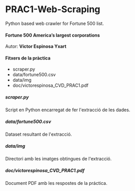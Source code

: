 # PRAC1-Web-Scraping
Python based web crawler for Fortune 500 list.

#### Fortune 500 America’s largest corporations

Autor:
**Víctor Espinosa Yxart**

#### Fitxers de la pràctica
  - scraper.py
  - data/fortune500.csv
  - data/img
  - doc/victorespinosa_CVD_PRAC1.pdf

##### scraper.py
Script en Python encarregat de fer l'extracció de les dades.

##### data/fortune500.csv
Dataset resultant de l'extracció.

##### data/img
Directori amb les imatges obtingues de l'extracció.

##### doc/victorespinosa_CVD_PRAC1.pdf
Document PDF amb les respostes de la práctica.

